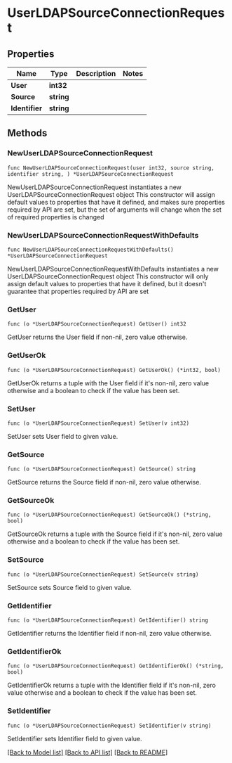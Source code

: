 # UserLDAPSourceConnectionRequest

## Properties

Name | Type | Description | Notes
------------ | ------------- | ------------- | -------------
**User** | **int32** |  | 
**Source** | **string** |  | 
**Identifier** | **string** |  | 

## Methods

### NewUserLDAPSourceConnectionRequest

`func NewUserLDAPSourceConnectionRequest(user int32, source string, identifier string, ) *UserLDAPSourceConnectionRequest`

NewUserLDAPSourceConnectionRequest instantiates a new UserLDAPSourceConnectionRequest object
This constructor will assign default values to properties that have it defined,
and makes sure properties required by API are set, but the set of arguments
will change when the set of required properties is changed

### NewUserLDAPSourceConnectionRequestWithDefaults

`func NewUserLDAPSourceConnectionRequestWithDefaults() *UserLDAPSourceConnectionRequest`

NewUserLDAPSourceConnectionRequestWithDefaults instantiates a new UserLDAPSourceConnectionRequest object
This constructor will only assign default values to properties that have it defined,
but it doesn't guarantee that properties required by API are set

### GetUser

`func (o *UserLDAPSourceConnectionRequest) GetUser() int32`

GetUser returns the User field if non-nil, zero value otherwise.

### GetUserOk

`func (o *UserLDAPSourceConnectionRequest) GetUserOk() (*int32, bool)`

GetUserOk returns a tuple with the User field if it's non-nil, zero value otherwise
and a boolean to check if the value has been set.

### SetUser

`func (o *UserLDAPSourceConnectionRequest) SetUser(v int32)`

SetUser sets User field to given value.


### GetSource

`func (o *UserLDAPSourceConnectionRequest) GetSource() string`

GetSource returns the Source field if non-nil, zero value otherwise.

### GetSourceOk

`func (o *UserLDAPSourceConnectionRequest) GetSourceOk() (*string, bool)`

GetSourceOk returns a tuple with the Source field if it's non-nil, zero value otherwise
and a boolean to check if the value has been set.

### SetSource

`func (o *UserLDAPSourceConnectionRequest) SetSource(v string)`

SetSource sets Source field to given value.


### GetIdentifier

`func (o *UserLDAPSourceConnectionRequest) GetIdentifier() string`

GetIdentifier returns the Identifier field if non-nil, zero value otherwise.

### GetIdentifierOk

`func (o *UserLDAPSourceConnectionRequest) GetIdentifierOk() (*string, bool)`

GetIdentifierOk returns a tuple with the Identifier field if it's non-nil, zero value otherwise
and a boolean to check if the value has been set.

### SetIdentifier

`func (o *UserLDAPSourceConnectionRequest) SetIdentifier(v string)`

SetIdentifier sets Identifier field to given value.



[[Back to Model list]](../README.md#documentation-for-models) [[Back to API list]](../README.md#documentation-for-api-endpoints) [[Back to README]](../README.md)


